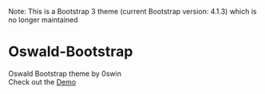 Note:
This is a Bootstrap 3 theme (current Bootstrap version: 4.1.3) which is no longer maintained

# Oswald-Bootstrap
Oswald Bootstrap theme by 0swin  
Check out the [Demo](http://0swin.github.io/Oswald-Bootstrap/)
